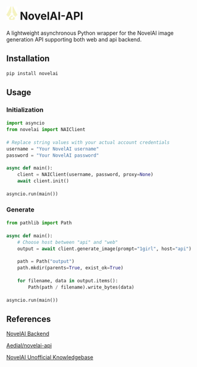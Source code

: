 # <img src="docs/img/novelai-logo.svg" height="35px" alt="NovelAI Icon"/> NovelAI-API

A lightweight asynchronous Python wrapper for the NovelAI image generation API supporting both web and api backend.

## Installation

```bash
pip install novelai
```

## Usage

### Initialization

```python
import asyncio
from novelai import NAIClient

# Replace string values with your actual account credentials
username = "Your NovelAI username"
password = "Your NovelAI password"

async def main():
    client = NAIClient(username, password, proxy=None)
    await client.init()

asyncio.run(main())
```

### Generate

```python
from pathlib import Path

async def main():
    # Choose host between "api" and "web"
    output = await client.generate_image(prompt="1girl", host="api")

    path = Path("output")
    path.mkdir(parents=True, exist_ok=True)

    for filename, data in output.items():
        Path(path / filename).write_bytes(data)

asyncio.run(main())
```

## References

[NovelAI Backend](https://api.novelai.net/docs)

[Aedial/novelai-api](https://github.com/Aedial/novelai-api)

[NovelAI Unofficial Knowledgebase](https://naidb.miraheze.org/wiki/Using_the_API)
